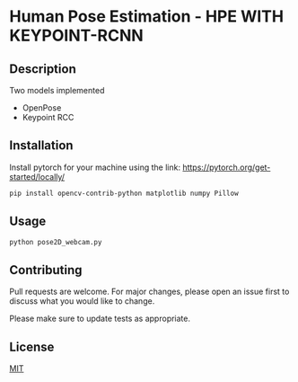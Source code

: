# Human Pose Estimation - HPE **WITH KEYPOINT-RCNN**

## Description

Two models implemented

* OpenPose
* Keypoint RCC

## Installation

Install pytorch for your machine using the link: <https://pytorch.org/get-started/locally/>

```bash
pip install opencv-contrib-python matplotlib numpy Pillow
```

## Usage

```python
python pose2D_webcam.py
```

## Contributing
Pull requests are welcome. For major changes, please open an issue first to discuss what you would like to change.

Please make sure to update tests as appropriate.

## License
[MIT](https://choosealicense.com/licenses/mit/)
